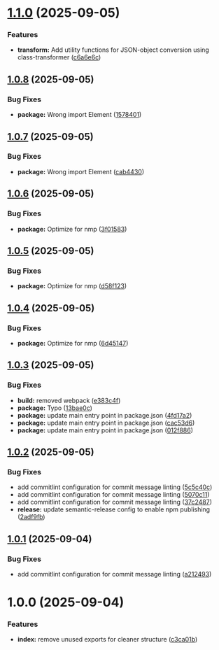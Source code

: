 # [1.1.0](https://github.com/martijn-on-fhir/fhir-models/compare/v1.0.8...v1.1.0) (2025-09-05)


### Features

* **transform:** Add utility functions for JSON-object conversion using class-transformer ([c6a6e6c](https://github.com/martijn-on-fhir/fhir-models/commit/c6a6e6cf214086c7c8b63d12dc5a3ea402fbb296))

## [1.0.8](https://github.com/martijn-on-fhir/fhir-models/compare/v1.0.7...v1.0.8) (2025-09-05)


### Bug Fixes

* **package:** Wrong import Element ([1578401](https://github.com/martijn-on-fhir/fhir-models/commit/15784014375fce58ade75253515307cbcb260a4d))

## [1.0.7](https://github.com/martijn-on-fhir/fhir-models/compare/v1.0.6...v1.0.7) (2025-09-05)


### Bug Fixes

* **package:** Wrong import Element ([cab4430](https://github.com/martijn-on-fhir/fhir-models/commit/cab4430a0fe5f91659443be4378a63c75380ce19))

## [1.0.6](https://github.com/martijn-on-fhir/fhir-models/compare/v1.0.5...v1.0.6) (2025-09-05)


### Bug Fixes

* **package:** Optimize for nmp ([3f01583](https://github.com/martijn-on-fhir/fhir-models/commit/3f01583d0de225f9368a0c3b508ddd41292e4f0e))

## [1.0.5](https://github.com/martijn-on-fhir/fhir-models/compare/v1.0.4...v1.0.5) (2025-09-05)


### Bug Fixes

* **package:** Optimize for nmp ([d58f123](https://github.com/martijn-on-fhir/fhir-models/commit/d58f123542680d4ec7f09fbf6b2d1edfb1041493))

## [1.0.4](https://github.com/martijn-on-fhir/fhir-models/compare/v1.0.3...v1.0.4) (2025-09-05)


### Bug Fixes

* **package:** Optimize for nmp ([6d45147](https://github.com/martijn-on-fhir/fhir-models/commit/6d451474eae2fe08362c23d4a72350b191220bc9))

## [1.0.3](https://github.com/martijn-on-fhir/fhir-models/compare/v1.0.2...v1.0.3) (2025-09-05)


### Bug Fixes

* **build:** removed webpack ([e383c4f](https://github.com/martijn-on-fhir/fhir-models/commit/e383c4f92d4c264f16e1d43297469ac0a88d08da))
* **package:** Typo ([13bae0c](https://github.com/martijn-on-fhir/fhir-models/commit/13bae0c123144190998579e31ee4a08b378e3374))
* **package:** update main entry point in package.json ([4fd17a2](https://github.com/martijn-on-fhir/fhir-models/commit/4fd17a269df6b9ada96c27a31df138da1f38bfa9))
* **package:** update main entry point in package.json ([cac53d6](https://github.com/martijn-on-fhir/fhir-models/commit/cac53d69d2fcb64af88c304ccc5b267737017232))
* **package:** update main entry point in package.json ([012f886](https://github.com/martijn-on-fhir/fhir-models/commit/012f886597d22593f363abf426837ad01277ea37))

## [1.0.2](https://github.com/martijn-on-fhir/fhir-models/compare/v1.0.1...v1.0.2) (2025-09-05)


### Bug Fixes

* add commitlint configuration for commit message linting ([5c5c40c](https://github.com/martijn-on-fhir/fhir-models/commit/5c5c40c60a24e2bea71c4c82ba3ba10aac996a61))
* add commitlint configuration for commit message linting ([5070c11](https://github.com/martijn-on-fhir/fhir-models/commit/5070c11d4769074e29950a733c023ecca15dc38e))
* add commitlint configuration for commit message linting ([37c2487](https://github.com/martijn-on-fhir/fhir-models/commit/37c2487103f9e3b67ddb8a3c83323f55604fe3d9))
* **release:** update semantic-release config to enable npm publishing ([2adf9fb](https://github.com/martijn-on-fhir/fhir-models/commit/2adf9fbe5bae5c28217dff06b437483a008f2149))

## [1.0.1](https://github.com/martijn-on-fhir/fhir-models/compare/v1.0.0...v1.0.1) (2025-09-04)


### Bug Fixes

* add commitlint configuration for commit message linting ([a212493](https://github.com/martijn-on-fhir/fhir-models/commit/a212493803be3473ae995470b7af34fa9b97b933))

# 1.0.0 (2025-09-04)


### Features

* **index:** remove unused exports for cleaner structure ([c3ca01b](https://github.com/martijn-on-fhir/fhir-models/commit/c3ca01bcbe8d56c81df3940a2e715280b2d763bb))
